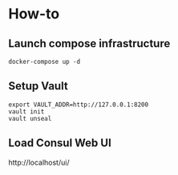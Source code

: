 # How-to

## Launch compose infrastructure
```
docker-compose up -d
```

## Setup Vault
```
export VAULT_ADDR=http://127.0.0.1:8200
vault init
vault unseal
```

## Load Consul Web UI
http://localhost/ui/
